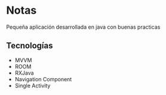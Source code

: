 # Notas

Pequeña aplicación desarrollada en java con buenas practicas

## Tecnologías
- MVVM
- ROOM
- RXJava
- Navigation Component
- Single Activity

